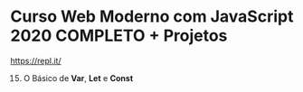 # Curso Web Moderno com JavaScript 2020 COMPLETO + Projetos

https://repl.it/

15. O Básico de **Var**, **Let** e **Const**

    

